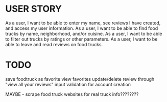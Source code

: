 # USER STORY

As a user, I want to be able to enter my name, see reviews I have created, and access my user information.
As a user, I want to be able to find food trucks by name, neighborhood, and/or cuisine.
As a user, I want to be able to filter out trucks by ratings or other parameters.
As a user, I want to be able to leave and read reviews on food trucks.


# TODO

save foodtruck as favorite
view favorites
update/delete review through "view all your reviews"
input validation for account creation


MAYBE - scrape food truck websites for real truck info????????
